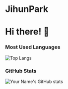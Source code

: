 # JihunPark

# Hi there! 👋

### Most Used Languages
![Top Langs](https://github-readme-stats.vercel.app/api/top-langs/?username=JihunPark03&layout=compact)

### GitHub Stats
![Your Name's GitHub stats](https://github-readme-stats.vercel.app/api?username=JihunPark03&show_icons=true&theme=radical)
